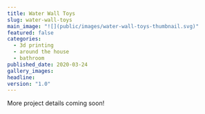 ```yaml
---
title: Water Wall Toys
slug: water-wall-toys
main_image: "![](public/images/water-wall-toys-thumbnail.svg)"
featured: false
categories:
  - 3d printing
  - around the house
  - bathroom
published_date: 2020-03-24
gallery_images: 
headline: 
version: "1.0"
---
```


More project details coming soon!